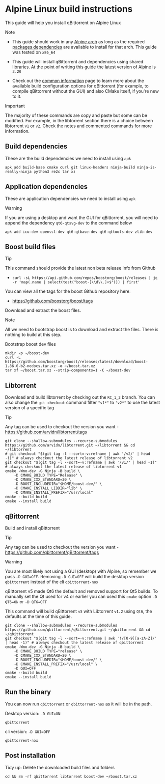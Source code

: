 # Alpine Linux build instructions

This guide will help you install qBittorrent on Alpine Linux

> [!NOTE]
>
> - This guide should work in any [Alpine arch](http://dl-cdn.alpinelinux.org/alpine/latest-stable/main) as long as the required [packages dependencies](https://pkgs.alpinelinux.org) are available to install for that arch. This guide was tested on `x86_64`
>
> - This guide will install qBittorrent and dependencies using shared libraries. At the point of writing this guide the latest version of Alpine is `3.20`
>
> - Check out the [common information](https://github.com/qbittorrent/qBittorrent/wiki/Compilation-with-CMake-common-information) page to learn more about the available build configuration options for qBittorrent (for example, to compile qBittorrent without the GUI) and also CMake itself, if you're new to it.

> [!IMPORTANT]
> The majority of these commands are copy and paste but some can be modified. For example, in the libtorrent section there is a choice between libtorrent `v1` or `v2`. Check the notes and commented commands for more information.

## Build dependencies

These are the build dependencies we need to install using `apk`

```shell
apk add build-base cmake curl git linux-headers ninja-build ninja-is-really-ninja python3 re2c tar xz
```

## Application dependencies

These are application dependencies we need to install using `apk`

> [!WARNING]
> If you are using a desktop and want the GUI for qBittorrent, you will need to append the dependency `qt6-qtsvg-dev` to the command below

```shell
apk add icu-dev openssl-dev qt6-qtbase-dev qt6-qttools-dev zlib-dev
```

## Boost build files

> [!TIP]
> This command should provide the latest non beta release info from Github
>
> - `curl -sL https://api.github.com/repos/boostorg/boost/releases | jq -r 'map(.name | select(test("boost-[\\d\\.]+$"))) | first'`
>
> You can view all the tags for the boost Github repository here:
>
> - https://github.com/boostorg/boost/tags

Download and extract the boost files.

> [!NOTE]
> All we need to bootstrap boost is to download and extract the files. There is nothing to build at this step.

Bootstrap boost dev files

```shell
mkdir -p ~/boost-dev
curl -L https://github.com/boostorg/boost/releases/latest/download/boost-1.86.0-b2-nodocs.tar.xz -o ~/boost.tar.xz
tar xf ~/boost.tar.xz --strip-components=1 -C ~/boost-dev
```

## Libtorrent

Download and build libtorrent by checking out the `RC_1_2` branch. You can also change the `git checkout` command filter `"v1*"` to `"v2*"` to use the latest version of a specific tag

> [!TIP]
> Any tag can be used to checkout the version you want - https://github.com/arvidn/libtorrent/tags

```shell
git clone --shallow-submodules --recurse-submodules https://github.com/arvidn/libtorrent.git ~/libtorrent && cd ~/libtorrent
# git checkout "$(git tag -l --sort=-v:refname | awk '/v2/' | head -1)" # always checkout the latest release of libtorrent v2
git checkout "$(git tag -l --sort=-v:refname | awk '/v1/' | head -1)" # always checkout the latest release of libtorrent v1
cmake -Wno-dev -G Ninja -B build \
    -D CMAKE_BUILD_TYPE="Release" \
    -D CMAKE_CXX_STANDARD=20 \
    -D BOOST_INCLUDEDIR="$HOME/boost-dev/" \
    -D CMAKE_INSTALL_LIBDIR="lib" \
    -D CMAKE_INSTALL_PREFIX="/usr/local"
cmake --build build
cmake --install build
```

## qBittorrent

Build and install qBittorrent

> [!TIP]
> Any tag can be used to checkout the version you want - https://github.com/qbittorrent/qBittorrent/tags

> [!WARNING]
> You are most likely not using a GUI (desktop) with Alpine, so remember we pass `-D GUI=OFF`.
> Removing `-D GUI=OFF` will build the desktop version `qbittorrent` instead of the cli `qbittorrent-nox`
>
> qBittorrent v5 made Qt6 the default and removed support for Qt5 builds.
> To manually set the Qt used for v4 or earlier you can used this `cmake` option `-D QT6=ON` or `-D QT6=OFF`

This command will build qBittorrent `v5` with Libtorrent `v1.2` using `Qt6`, the defaults at the time of this guide.

```shell
git clone --shallow-submodules --recurse-submodules https://github.com/qbittorrent/qBittorrent.git ~/qbittorrent && cd ~/qbittorrent
git checkout "$(git tag -l --sort=-v:refname | awk '!/[0-9][a-zA-Z]/' | head -1)" # always checkout the latest release of qbittorrent
cmake -Wno-dev -G Ninja -B build \
    -D CMAKE_BUILD_TYPE="release" \
    -D CMAKE_CXX_STANDARD=20 \
    -D BOOST_INCLUDEDIR="$HOME/boost-dev/" \
    -D CMAKE_INSTALL_PREFIX="/usr/local" \
    -D GUI=OFF
cmake --build build
cmake --install build
```

## Run the binary

You can now run `qbittorrent` or `qbittorrent-nox` as it will be in the path.

Desktop version: `-D GUI=ON`

```shell
qbittorrent
```

cli version: `-D GUI=OFF`

```shell
qbittorrent-nox
```

## Post installation

Tidy up: Delete the downloaded build files and folders

```shell
cd && rm -rf qbittorrent libtorrent boost-dev ~/boost.tar.xz
```
